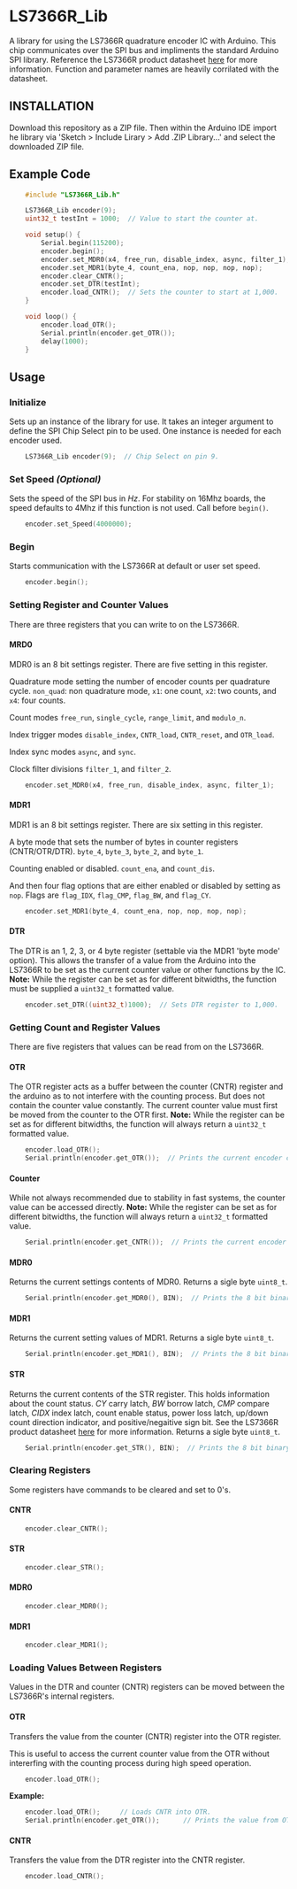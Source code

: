 
# LS7366R_Lib
A library for using the LS7366R quadrature encoder IC with Arduino.  This chip communicates over the SPI bus and impliments the standard Arduino SPI library.  Reference the LS7366R product datasheet [here](https://lsicsi.com/datasheets/LS7366R.pdf) for more information.  Function and parameter names are heavily corrilated with the datasheet.

## INSTALLATION
Download this repository as a ZIP file.  Then within the Arduino IDE import he library via 'Sketch > Include Lirary > Add .ZIP Library...' and select the downloaded ZIP file.

## Example Code
```C++
    #include "LS7366R_Lib.h"

    LS7366R_Lib encoder(9);
    uint32_t testInt = 1000;  // Value to start the counter at.

    void setup() {
        Serial.begin(115200);
        encoder.begin();
        encoder.set_MDR0(x4, free_run, disable_index, async, filter_1);
        encoder.set_MDR1(byte_4, count_ena, nop, nop, nop, nop);
        encoder.clear_CNTR();
        encoder.set_DTR(testInt);  
        encoder.load_CNTR();  // Sets the counter to start at 1,000.
    }

    void loop() {
        encoder.load_OTR();
        Serial.println(encoder.get_OTR());
        delay(1000);
    }
```
## Usage

### Initialize
Sets up an instance of the library for use.  It takes an integer argument to define the SPI Chip Select pin to be used.  One instance is needed for each encoder used.
```C++
    LS7366R_Lib encoder(9);  // Chip Select on pin 9.
```
### Set Speed *(Optional)*
Sets the speed of the SPI bus in *Hz*.  For stability on 16Mhz boards, the speed defaults to 4Mhz if this function is not used. Call before `begin()`.
```C++
    encoder.set_Speed(4000000);
```
### Begin
Starts communication with the LS7366R at default or user set speed.
```C++
    encoder.begin();
```
### Setting Register and Counter Values
There are three registers that you can write to on the LS7366R.

#### MRD0
MDR0 is an 8 bit settings register.  There are five setting in this register.

Quadrature mode setting the number of encoder counts per quadrature cycle. `non_quad`: non  quadrature mode, `x1`: one count, `x2`: two counts, and `x4`: four counts.

Count modes `free_run`, `single_cycle`, `range_limit`, and `modulo_n`.

Index trigger modes `disable_index`, `CNTR_load`, `CNTR_reset`, and `OTR_load`.

Index sync modes `async`, and `sync`.

Clock filter divisions `filter_1`, and `filter_2`.
```C++
    encoder.set_MDR0(x4, free_run, disable_index, async, filter_1);
```
#### MDR1
MDR1 is an 8 bit settings register.  There are six setting in this register.

A byte mode that sets the number of bytes in counter registers (CNTR/OTR/DTR).
`byte_4`, `byte_3`, `byte_2`, and `byte_1`.

Counting enabled or disabled. `count_ena`, and `count_dis`.

And then four flag options that are either enabled or disabled by setting as `nop`.
Flags are `flag_IDX`, `flag_CMP`, `flag_BW`, and `flag_CY`.
```C++
    encoder.set_MDR1(byte_4, count_ena, nop, nop, nop, nop);
```
#### DTR
The DTR is an 1, 2, 3, or 4 byte register (settable via the MDR1 'byte mode' option).  This allows the transfer of a value from the Arduino into the LS7366R to be set as the current counter value or other functions by the IC.  **Note:** While the register can be set as for different bitwidths, the function must be supplied a `uint32_t` formatted value.
```C++
    encoder.set_DTR((uint32_t)1000);  // Sets DTR register to 1,000.
```

### Getting Count and Register Values
There are five registers that values can be read from on the LS7366R.  


#### OTR
The OTR register acts as a buffer between the counter (CNTR) register and the arduino as to not interfere with the counting process. But does not contain the counter value constantly.  The current counter value must first be moved from the counter to the OTR first. **Note:** While the register can be set as for different bitwidths, the function will always return a `uint32_t` formatted value.
```C++
    encoder.load_OTR();
    Serial.println(encoder.get_OTR());  // Prints the current encoder count via OTR.
```
#### Counter
While not always recommended due to stability in fast systems, the counter value can be accessed directly.  **Note:** While the register can be set as for different bitwidths, the function will always return a `uint32_t` formatted value.
```C++
    Serial.println(encoder.get_CNTR());  // Prints the current encoder count via CNTR.
```
#### MDR0
Returns the current settings contents of MDR0. Returns a sigle byte `uint8_t`.
```C++
    Serial.println(encoder.get_MDR0(), BIN);  // Prints the 8 bit binary contents of MDR0.
```
#### MDR1
Returns the current setting values of MDR1.  Returns a sigle byte `uint8_t`.
```C++
    Serial.println(encoder.get_MDR1(), BIN);  // Prints the 8 bit binary contents of MDR1.
```
#### STR
Returns the current contents of the STR register.  This holds information about the count status.  *CY* carry latch, *BW* borrow latch, *CMP* compare latch, *CIDX* index latch, count enable status, power loss latch, up/down count direction indicator, and positive/negaitive sign bit.  See the LS7366R product datasheet [here](https://lsicsi.com/datasheets/LS7366R.pdf) for more information.  Returns a sigle byte `uint8_t`.
```C++
    Serial.println(encoder.get_STR(), BIN);  // Prints the 8 bit binary contents of STR.
```

### Clearing Registers
Some registers have commands to be cleared and set to 0's.
#### CNTR
```C++
    encoder.clear_CNTR();
```
#### STR
```C++
    encoder.clear_STR();
```
#### MDR0
```C++
    encoder.clear_MDR0();
```
#### MDR1
```C++
    encoder.clear_MDR1();
```

### Loading Values Between Registers
Values in the DTR and counter (CNTR) registers can be moved between the LS7366R's internal registers.

#### OTR
Transfers the value from the counter (CNTR) register into the OTR register.

This is useful to access the current counter value from the OTR without intererfing with the counting process during high speed operation.
```C++
    encoder.load_OTR();
```
**Example:** 
```C++
    encoder.load_OTR();     // Loads CNTR into OTR.
    Serial.println(encoder.get_OTR());      // Prints the value from OTR.
```
#### CNTR
Transfers the value from the DTR register into the CNTR register.
```C++
    encoder.load_CNTR();
```
